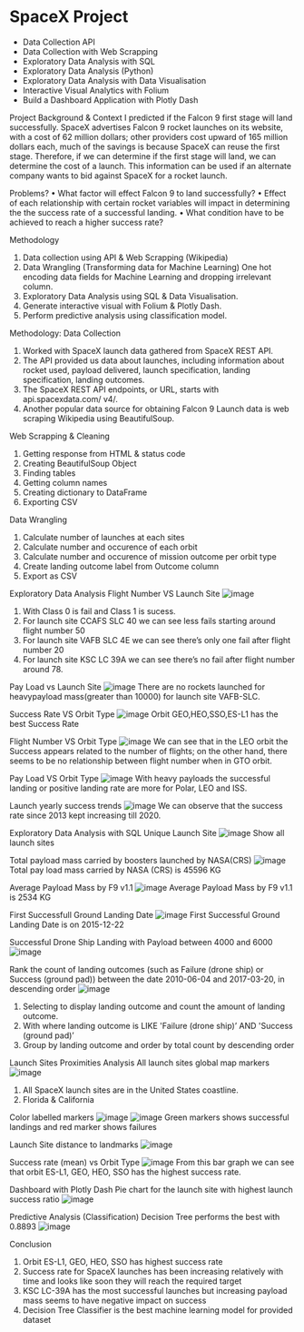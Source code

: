 # SpaceX Project
- Data Collection API
- Data Collection with Web Scrapping
- Exploratory Data Analysis with SQL
- Exploratory Data Analysis (Python)
- Exploratory Data Analysis with Data Visualisation
- Interactive Visual Analytics with Folium
- Build a Dashboard Application with Plotly Dash

Project Background & Context
I predicted if the Falcon 9 first stage will land successfully. SpaceX advertises Falcon 9 rocket launches on its website, with a cost of 62 million dollars; other providers cost upward of 165 million dollars each, much of the savings is because SpaceX can reuse the first stage. Therefore, if we can determine if the first stage will land, we can determine the cost of a launch. This information can be used if an alternate company wants to bid against SpaceX for a rocket launch.

Problems?
• What factor will effect Falcon 9 to land successfully?
• Effect of each relationship with certain rocket variables will impact in determining the the success rate of a successful landing. 
• What condition have to be achieved to reach a higher success rate?

Methodology
1. Data collection using API & Web Scrapping (Wikipedia)
2. Data Wrangling (Transforming data for Machine Learning) One hot encoding data fields for Machine Learning and dropping irrelevant column.
3. Exploratory Data Analysis using SQL & Data Visualisation. 
4. Generate interactive visual with Folium & Plotly Dash. 
5. Perform predictive analysis using classification model.

Methodology:
Data Collection
1. Worked with SpaceX launch data gathered from SpaceX REST API.
2. The API provided us data about launches, including information about rocket used, payload delivered, launch specification, landing specification, landing outcomes.
3. The SpaceX REST API endpoints, or URL, starts with api.spacexdata.com/ v4/.
4. Another popular data source for obtaining Falcon 9 Launch data is web scraping Wikipedia using BeautifulSoup.

Web Scrapping & Cleaning
1. Getting response from HTML & status code
2. Creating BeautifulSoup Object
3. Finding tables
4. Getting column names
5. Creating dictionary to DataFrame
6. Exporting CSV

Data Wrangling
1. Calculate number of launches at each sites
2. Calculate number and occurence of each orbit
3. Calculate number and occurence of mission outcome per orbit type
4. Create landing outcome label from Outcome column
5. Export as CSV

Exploratory Data Analysis
Flight Number VS Launch Site
![image](https://user-images.githubusercontent.com/32995833/151301942-e14ff43e-e926-4ac7-9ebe-97a0dfcb3356.png)
1. With Class 0 is fail and Class 1 is sucess.
2. For launch site CCAFS SLC 40 we can see less fails starting around flight number 50
3. For launch site VAFB SLC 4E we can see there’s only one fail after flight number 20
4. For launch site KSC LC 39A we can see there’s no fail after flight number around 78.

Pay Load vs Launch Site
![image](https://user-images.githubusercontent.com/32995833/151302280-3cbca125-407c-4a9e-aa15-7523a3130e28.png)
There are no rockets launched for heavypayload mass(greater than 10000) for launch site VAFB-SLC.

Success Rate VS Orbit Type
![image](https://user-images.githubusercontent.com/32995833/151302352-61e49d6c-37a9-4700-909c-a9c14f8a2195.png)
Orbit GEO,HEO,SSO,ES-L1 has the best Success Rate 

Flight Number VS Orbit Type
![image](https://user-images.githubusercontent.com/32995833/151302434-4eb3dbbd-c1c6-40ce-8288-02d8447f2f10.png)
We can see that in the LEO orbit the Success appears related to the number of flights; on the other hand, there seems to be no relationship between flight number when in GTO orbit. 

Pay Load VS Orbit Type
![image](https://user-images.githubusercontent.com/32995833/151302616-2d8f89a3-1b6c-4a49-b87e-1830a01ccda3.png)
With heavy payloads the successful landing or positive landing rate are more for Polar, LEO and ISS.

Launch yearly success trends
![image](https://user-images.githubusercontent.com/32995833/151302747-ebfa2e88-7785-47f2-95ed-978ba29609f0.png)
We can observe that the success rate since 2013 kept increasing till 2020.

Exploratory Data Analysis with SQL
Unique Launch Site
![image](https://user-images.githubusercontent.com/32995833/151302893-1db5dfa8-25fa-4e72-be47-c972c1ff6b52.png)
Show all launch sites

Total payload mass carried by boosters launched by NASA(CRS)
![image](https://user-images.githubusercontent.com/32995833/151303235-de8a4c00-d11b-4fa2-8e5a-af174163c4b2.png)
Total pay load mass carried by NASA (CRS) is 45596 KG

Average Payload Mass by F9 v1.1
![image](https://user-images.githubusercontent.com/32995833/151303286-c83a1b0e-ea51-4a76-83af-751b5d8709fc.png)
Average Payload Mass by F9 v1.1 is 2534 KG

First Successfull Ground Landing Date
![image](https://user-images.githubusercontent.com/32995833/151303422-55147e15-3a52-4c74-b53b-2e7a30f34b66.png)
First Successful Ground Landing Date is on 2015-12-22

Successful Drone Ship Landing with Payload between 4000 and 6000
![image](https://user-images.githubusercontent.com/32995833/151303490-4400ed30-9300-4350-b444-ac1d8e4f22b7.png)

Rank the count of landing outcomes (such as Failure (drone ship) or Success (ground pad)) between the date 2010-06-04 and 2017-03-20, in descending order
![image](https://user-images.githubusercontent.com/32995833/151303924-f8db8bd4-e85c-426d-a872-9106c12f5da7.png)
1. Selecting to display landing outcome and count the amount of landing outcome.
2. With where landing outcome is LIKE 'Failure (drone ship)’ AND 'Success (ground pad)’
3. Group by landing outcome and order by total count by descending order

Launch Sites Proximities Analysis
All launch sites global map markers
![image](https://user-images.githubusercontent.com/32995833/151304123-967df095-b424-40a3-b511-007f0c8eac80.png)
1. All SpaceX launch sites are in the United States coastline.
2. Florida & California

Color labelled markers
![image](https://user-images.githubusercontent.com/32995833/151304302-43294c8f-6e5f-47d4-b863-5e643686557e.png)
![image](https://user-images.githubusercontent.com/32995833/151304340-8f7a55b6-3f88-4c2d-b2d6-6a9d520809a1.png)
Green markers shows successful landings and red marker shows failures

Launch Site distance to landmarks
![image](https://user-images.githubusercontent.com/32995833/151304408-8d4f5f35-8f74-4ca9-9700-81379bdb6253.png)

Success rate (mean) vs Orbit Type
![image](https://user-images.githubusercontent.com/32995833/151301548-b6f60cd0-3471-4d26-9fa9-0050756a254d.png)
From this bar graph we can see that orbit ES-L1, GEO, HEO, SSO has the highest success rate.

Dashboard with Plotly Dash
Pie chart for the launch site with highest launch success ratio 
![image](https://user-images.githubusercontent.com/32995833/151305176-55a5c576-6f4f-4277-81f8-c66fdc4a391d.png)

Predictive Analysis (Classification)
Decision Tree performs the best with 0.8893
![image](https://user-images.githubusercontent.com/32995833/151305192-85f44527-d178-4399-9a66-3c28f9ac256d.png)

Conclusion
1. Orbit ES-L1, GEO, HEO, SSO has highest success rate
2. Success rate for SpaceX launches has been increasing relatively with time and looks like soon they will reach the required target
3. KSC LC-39A has the most successful launches but increasing payload mass seems to have negative impact on success
4. Decision Tree Classifier is the best machine learning model for provided dataset
